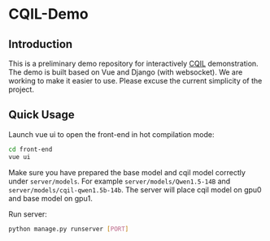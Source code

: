 # CQIL-Demo

## Introduction

This is a preliminary demo repository for interactively [CQIL](https://github.com/Photooon/CQIL) demonstration. The demo is built based on Vue and Django (with websocket). We are working to make it easier to use. Please excuse the current simplicity of the project.

## Quick Usage

Launch vue ui to open the front-end in hot compilation mode:
```bash
cd front-end
vue ui
```

Make sure you have prepared the base model and cqil model correctly under `server/models`. For example `server/models/Qwen1.5-14B` and `server/models/cqil-qwen1.5b-14b`. The server will place cqil model on gpu0 and base model on gpu1.

Run server:
```bash
python manage.py runserver [PORT]
```